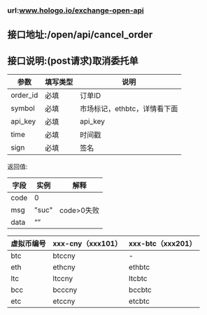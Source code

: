 ### url:www.hologo.io/exchange-open-api## 接口地址:/open/api/cancel_order## 接口说明:(post请求)取消委托单|参数|	填写类型|	说明||------------|--------|-----------------------------||order_id|	必填|	订单ID||symbol|	必填|	市场标记，ethbtc，详情看下面||api_key|	必填|	api_key||time|	必填|	时间戳||sign|	必填|	签名|返回值:|字段|	实例|	解释||------------|--------|------------------||code	|0	 ||msg|	"suc"|	code>0失败||data|	“”||虚拟币编号|xxx-cny（xxx101）|xxx-btc（xxx201）||------------|--------|----------||btc|	btccny|	-||eth|	ethcny|	ethbtc||ltc|	ltccny|	ltcbtc||bcc|	bcccny|	bccbtc||etc|	etccny|	etcbtc|